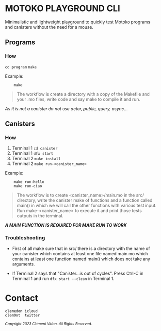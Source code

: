 # MOTOKO PLAYGROUND CLI

Minimalistic and lightweight playground to quickly test Motoko programs and
canisters without the need for a mouse.

##  Programs

###  How

`cd program`
`make`

Example:
```
    make
```

> The workflow is create a directory with a copy of the Makefile and your .mo
> files, write code and say make to compile it and run.

*As it is not a canister do not use actor, public, query, async...*

##  Canisters

###  How

1. Terminal 1 `cd canister`
2. Terminal 1 `dfx start`<br>
3. Terminal 2 `make install`<br>
4. Terminal 2 `make run-<canister_name>`

Example:
```
    make run-hello
    make run-ciao
```

> The workflow is to create <canister_name>/main.mo in the src/ directory, write
> the canister make of functions and a function called main() in which we will
> call the other functions with various test input.  Run make-<canister_name> to
> execute it and print those tests outputs in the terminal.

***A MAIN FUNCTION IS REQUIRED FOR MAKE RUN TO WORK***

###  Troubleshooting

- First of all make sure that in src/ there is a directory with the name of your
  canister which contains at least one file named main.mo which contains at
  least one function named main() which does not take any arguments.

- If Terminal 2 says that "Canister...is out of cycles". Press Ctrl-C in
  Terminal 1 and run `dfx start --clean` in Terminal 1.

# Contact

```
clemedon icloud
clem9nt  twitter
```

<sub><i>Copyright 2023 Clément Vidon.  All Rights Reserved.</i></sub>
